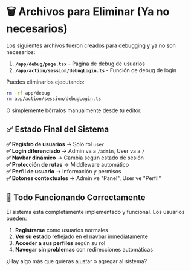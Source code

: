 # 🗑️ Archivos para Eliminar (Ya no necesarios)

Los siguientes archivos fueron creados para debugging y ya no son necesarios:

1. **`/app/debug/page.tsx`** - Página de debug de usuarios
2. **`/app/action/session/debugLogin.ts`** - Función de debug de login

Puedes eliminarlos ejecutando:

```bash
rm -rf app/debug
rm app/action/session/debugLogin.ts
```

O simplemente bórralos manualmente desde tu editor.

## ✅ Estado Final del Sistema

**✅ Registro de usuarios** → Solo rol `user`  
**✅ Login diferenciado** → Admin va a `/admin`, User va a `/`  
**✅ Navbar dinámico** → Cambia según estado de sesión  
**✅ Protección de rutas** → Middleware automático  
**✅ Perfil de usuario** → Información y permisos  
**✅ Botones contextuales** → Admin ve "Panel", User ve "Perfil"  

## 🎯 Todo Funcionando Correctamente

El sistema está completamente implementado y funcional. Los usuarios pueden:

1. **Registrarse** como usuarios normales
2. **Ver su estado** reflejado en el navbar inmediatamente
3. **Acceder a sus perfiles** según su rol
4. **Navegar sin problemas** con redirecciones automáticas

¿Hay algo más que quieras ajustar o agregar al sistema?
